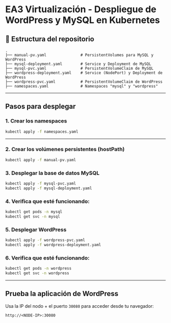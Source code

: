 # EA3 Virtualización - Despliegue de WordPress y MySQL en Kubernetes

## 📁 Estructura del repositorio
```bashg
.
├── manual-pv.yaml               # PersistentVolumes para MySQL y WordPress
├── mysql-deployment.yaml        # Service y Deployment de MySQL
├── mysql-pvc.yaml               # PersistentVolumeClaim de MySQL
├── wordpress-deployment.yaml    # Service (NodePort) y Deployment de WordPress
├── wordpress-pvc.yaml           # PersistentVolumeClaim de WordPress
├── namespaces.yaml              # Namespaces "mysql" y "wordpress"
```
---

## Pasos para desplegar

### 1. Crear los namespaces
```bash
kubectl apply -f namespaces.yaml
```
---
### 2. Crear los volúmenes persistentes (hostPath)
```bash
kubectl apply -f manual-pv.yaml
```
### 3. Desplegar la base de datos MySQL
```bash
kubectl apply -f mysql-pvc.yaml
kubectl apply -f mysql-deployment.yaml
```
### 4. Verifica que esté funcionando:

```bash
kubectl get pods -n mysql
kubectl get svc -n mysql
```
### 5. Desplegar WordPress

```bash
kubectl apply -f wordpress-pvc.yaml
kubectl apply -f wordpress-deployment.yaml
```
### 6. Verifica que esté funcionando:
```bash
kubectl get pods -n wordpress
kubectl get svc -n wordpress
```
---
## Prueba la aplicación de WordPress

Usa la IP del nodo + el puerto `30080` para acceder desde tu navegador:

```
http://<NODE-IP>:30080
```